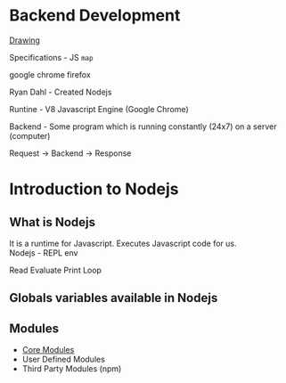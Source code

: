

# Backend Development

[Drawing](https://excalidraw.com/#json=f19vnuXbs4MnwcOwTGcae,ignJ68cXGm9DYHhGESfWvw)

Specifications - JS `map`

google chrome
firefox


Ryan Dahl - Created Nodejs

Runtine - V8 Javascript Engine (Google Chrome)

Backend - Some program which is running constantly (24x7) on a server (computer)

Request -> Backend -> Response


# Introduction to Nodejs

## What is Nodejs 
It is a runtime for Javascript. Executes Javascript code for us.  
Nodejs - REPL env

Read Evaluate Print Loop

## Globals variables available in Nodejs

## Modules

* [Core Modules](https://nodejs.org/docs/latest-v12.x/api/index.html)
* User Defined Modules
* Third Party Modules (npm)
